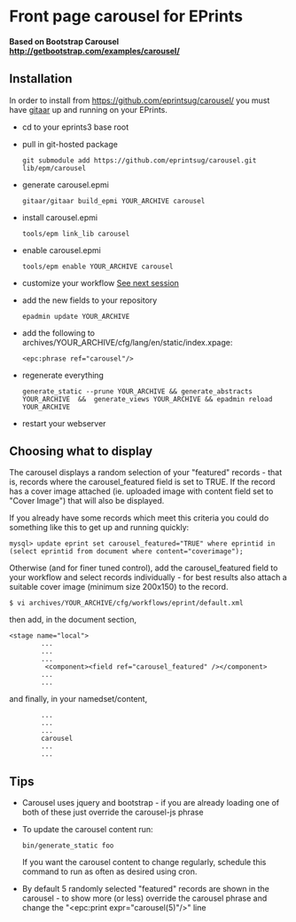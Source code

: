 # Front page carousel for EPrints
#### Based on Bootstrap Carousel http://getbootstrap.com/examples/carousel/

## Installation

In order to install from https://github.com/eprintsug/carousel/ you must have [gitaar](https://github.com/eprintsug/gitaar) up and running on your EPrints.

* cd to your eprints3 base root
* pull in git-hosted package

    ```
    git submodule add https://github.com/eprintsug/carousel.git lib/epm/carousel 
    ```
* generate carousel.epmi

    ```
    gitaar/gitaar build_epmi YOUR_ARCHIVE carousel
    ```
* install carousel.epmi

    ```
    tools/epm link_lib carousel
    ```
* enable carousel.epmi

    ```
    tools/epm enable YOUR_ARCHIVE carousel
    ```
* customize your workflow [See next session](#choosing-what-to-display)
* add the new fields to your repository

    ```
    epadmin update YOUR_ARCHIVE
    ```
* add the following to archives/YOUR_ARCHIVE/cfg/lang/en/static/index.xpage:
    
    ```
    <epc:phrase ref="carousel"/>
    ```
* regenerate everything

    ```
    generate_static --prune YOUR_ARCHIVE && generate_abstracts YOUR_ARCHIVE  &&  generate_views YOUR_ARCHIVE && epadmin reload YOUR_ARCHIVE
    ```
* restart your webserver

## Choosing what to display

The carousel displays a random selection of your "featured" records - that is, records where the carousel_featured field is set to TRUE. If the record has a cover image attached (ie. uploaded image with content field set to "Cover Image") that will also be displayed.

If you already have some records which meet this criteria you could do something like this to get up and running quickly:

```
mysql> update eprint set carousel_featured="TRUE" where eprintid in (select eprintid from document where content="coverimage");
```

Otherwise (and for finer tuned control), add the carousel_featured field to your workflow and select records individually - for best results also attach a suitable cover image (minimum size 200x150) to the record.

```
$ vi archives/YOUR_ARCHIVE/cfg/workflows/eprint/default.xml
```
then add, in the document section,

```
<stage name="local">
        ...
        ...
        ...
         <component><field ref="carousel_featured" /></component>
        ...
        ...
```

and finally, in your namedset/content,

```
        ...
        ...
        ...
        carousel
        ...
        ...
```

## Tips

* Carousel uses jquery and bootstrap - if you are already loading one of both of these just override the carousel-js phrase
* To update the carousel content run:

    ```
    bin/generate_static foo
    ```
    If you want the carousel content to change regularly, schedule this command to run as often as desired using cron.
* By default 5 randomly selected "featured" records are shown in the carousel - to show more (or less) override the carousel phrase and change the "<epc:print expr="carousel(5)"/>" line
